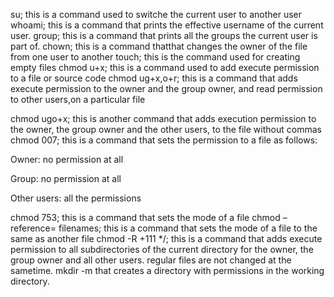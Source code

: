su; this is a command used to switche the current user to another user
whoami; this is a command that prints the effective username of the current user.
group; this is a command that prints all the groups the current user is part of.
chown; this is a command thatthat changes the owner of the file from one user to another
touch; this is the command used for creating empty files
chmod u+x; this is a command used to add execute permission to a file or source code
chmod ug+x,o+r; this is a command that adds execute permission to the owner and the group owner, and read permission to other users,on a particular file

chmod ugo+x; this is another command that  adds execution permission to the owner, the group owner and the other users, to the file without commas
chmod 007; this is a command  that sets the permission to a file  as follows:



Owner: no permission at all

Group: no permission at all

Other users: all the permissions

chmod 753; this is a command  that sets the mode of a file
chmod –reference= filenames; this is a command that sets the mode of a file to the same as another file
chmod -R +111 */; this is a command that adds execute permission to all subdirectories of the current directory for the owner, the group owner and all other users. regular files are not changed at the sametime.
mkdir -m that creates a directory  with permissions  in the working directory.

